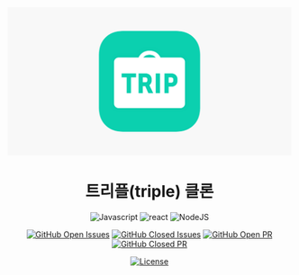 <div align="center" >

![Triple](./src/images/triple.png)

# 트리플(triple) 클론

![Javascript](https://img.shields.io/badge/javascript-ES6+-yellow?logo=javascript)
![react](https://img.shields.io/badge/react-17.0.1-9cf?logo=react)
![NodeJS](https://img.shields.io/badge/node.js-v14.15.1-green?logo=node.js)

[![GitHub Open Issues](https://img.shields.io/github/issues-raw/junjangsee/triple-clone?color=green)](https://github.com/junjangsee/triple-clone/issues)
[![GitHub Closed Issues](https://img.shields.io/github/issues-closed-raw/junjangsee/triple-clone?color=red)](https://github.com/junjangsee/triple-clone/issues?q=is%3Aissue+is%3Aclosed)
[![GitHub Open PR](https://img.shields.io/github/issues-pr-raw/junjangsee/triple-clone?color=green)](https://github.com/junjangsee/triple-clone/pulls)
[![GitHub Closed PR](https://img.shields.io/github/issues-pr-closed-raw/junjangsee/triple-clone?color=red)](https://github.com/junjangsee/triple-clone/pulls?q=is%3Apr+is%3Aclosed)

[![License](https://img.shields.io/badge/license-MIT-blue.svg)](https://opensource.org/licenses/MIT)

</div>
